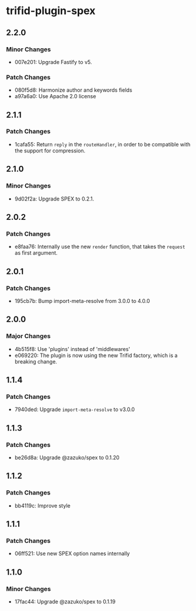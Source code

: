 # trifid-plugin-spex

## 2.2.0

### Minor Changes

- 007e201: Upgrade Fastify to v5.

### Patch Changes

- 080f5d8: Harmonize author and keywords fields
- a97a6a0: Use Apache 2.0 license

## 2.1.1

### Patch Changes

- 1cafa55: Return `reply` in the `routeHandler`, in order to be compatible with the support for compression.

## 2.1.0

### Minor Changes

- 9d02f2a: Upgrade SPEX to 0.2.1.

## 2.0.2

### Patch Changes

- e8faa76: Internally use the new `render` function, that takes the `request` as first argument.

## 2.0.1

### Patch Changes

- 195cb7b: Bump import-meta-resolve from 3.0.0 to 4.0.0

## 2.0.0

### Major Changes

- 4b515f8: Use 'plugins' instead of 'middlewares'
- e069220: The plugin is now using the new Trifid factory, which is a breaking change.

## 1.1.4

### Patch Changes

- 7940ded: Upgrade `import-meta-resolve` to v3.0.0

## 1.1.3

### Patch Changes

- be26d8a: Upgrade @zazuko/spex to 0.1.20

## 1.1.2

### Patch Changes

- bb4119c: Improve style

## 1.1.1

### Patch Changes

- 06ff521: Use new SPEX option names internally

## 1.1.0

### Minor Changes

- 17fac44: Upgrade @zazuko/spex to 0.1.19
